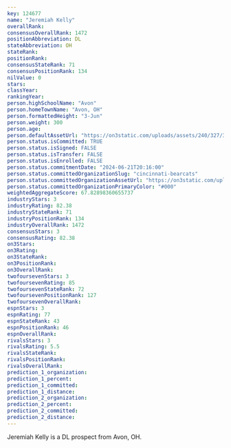 ```yaml
---
key: 124677
name: "Jeremiah Kelly"
overallRank: 
consensusOverallRank: 1472
positionAbbreviation: DL
stateAbbreviation: OH
stateRank: 
positionRank: 
consensusStateRank: 71
consensusPositionRank: 134
nilValue: 0
stars: 
classYear: 
rankingYear: 
person.highSchoolName: "Avon"
person.homeTownName: "Avon, OH"
person.formattedHeight: "3-Jun"
person.weight: 300
person.age: 
person.defaultAssetUrl: "https://on3static.com/uploads/assets/240/327/327240.png"
person.status.isCommitted: TRUE
person.status.isSigned: FALSE
person.status.isTransfer: FALSE
person.status.isEnrolled: FALSE
person.status.commitmentDate: "2024-06-21T20:16:00"
person.status.committedOrganizationSlug: "cincinnati-bearcats"
person.status.committedOrganizationAssetUrl: "https://on3static.com/uploads/assets/877/149/149877.svg"
person.status.committedOrganizationPrimaryColor: "#000"
weightedAggregateScore: 67.82898360655737
industryStars: 3
industryRating: 82.38
industryStateRank: 71
industryPositionRank: 134
industryOverallRank: 1472
consensusStars: 3
consensusRating: 82.38
on3Stars: 
on3Rating: 
on3StateRank: 
on3PositionRank: 
on3OverallRank: 
twofoursevenStars: 3
twofoursevenRating: 85
twofoursevenStateRank: 72
twofoursevenPositionRank: 127
twofoursevenOverallRank: 
espnStars: 3
espnRating: 77
espnStateRank: 43
espnPositionRank: 46
espnOverallRank: 
rivalsStars: 3
rivalsRating: 5.5
rivalsStateRank: 
rivalsPositionRank: 
rivalsOverallRank: 
prediction_1_organization: 
prediction_1_percent: 
prediction_1_committed: 
prediction_1_distance: 
prediction_2_organization: 
prediction_2_percent: 
prediction_2_committed: 
prediction_2_distance: 
---
```

Jeremiah Kelly is a DL prospect from Avon, OH.